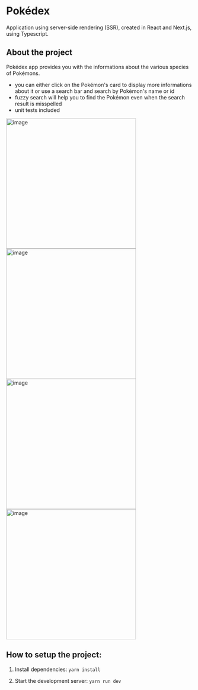 # Pokédex

Application using server-side rendering (SSR), created in React and Next.js, using Typescript.

## About the project

Pokédex app provides you with the informations about the various species of Pokémons.

- you can either click on the Pokémon's card to display more informations about it or use a search bar and search by Pokémon's name or id
- fuzzy search will help you to find the Pokémon even when the search result is misspelled
- unit tests included

<img width="350" alt="image" src="https://user-images.githubusercontent.com/92581964/212899563-dd432b05-7156-424d-b962-3f718f908079.png">
<img width="350" alt="image" src="https://user-images.githubusercontent.com/92581964/207821111-3bac5cce-66b5-45ef-9d46-248457b0ae5f.png">
<img width="350" alt="image" src="https://user-images.githubusercontent.com/92581964/207821420-c8358009-b753-4ebd-8ac5-b0d8ab170fd2.png">
<img width="350" alt="image" src="https://user-images.githubusercontent.com/92581964/212899098-6c1beeee-02bb-451a-abec-fd45c1711ec1.png">

## How to setup the project:

1. Install dependencies: `yarn install`

2. Start the development server: `yarn run dev`
